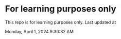 # For learning purposes only
This repo is for learning purposes only.
Last updated at

Monday, April 1, 2024 9:30:32 AM

